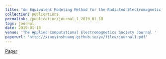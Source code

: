 ```yaml
---
title: "An Equivalent Modeling Method for the Radiated Electromagnetic Interference of PCB Based on Near-field Scanning"
collection: publications
permalink: /publication/journal_1_2019_01_18
tags: journal
date: 2019-01-18
venue: 'The Applied Computational Electromagnetics Society Journal '
paperurl: 'http://xiaoyinshuang.github.io/yx/files/journal1.pdf'
---
```


[Paper](http://xiaoyinshuang.github.io/yx/files/journal1.pdf)


